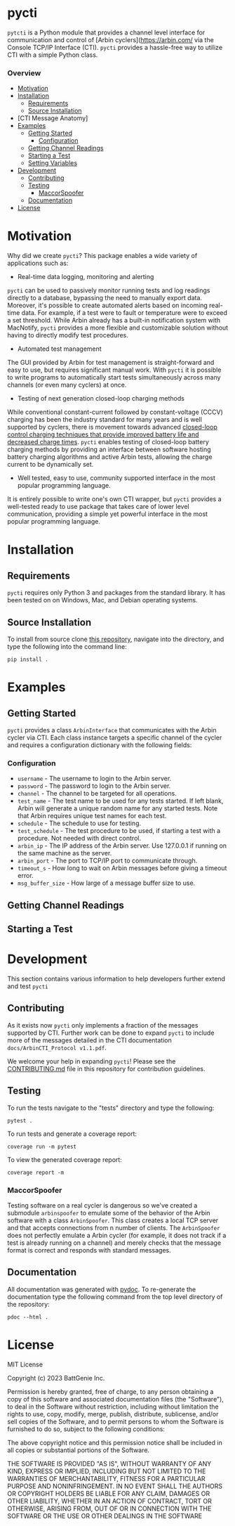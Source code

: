 # pycti

`pytcti` is a Python module that provides a channel level interface for communication and control of [Arbin cyclers](https://arbin.com/ via the Console TCP/IP Interface (CTI). `pycti` provides a hassle-free way to utilize CTI with a simple Python class.

### Overview

- [Motivation](#Motivation)
- [Installation](#Installation)
    - [Requirements](#Requirements)
    - [Source Installation](#source-installation)
- [CTI Message Anatomy]
- [Examples](#Examples)
  - [Getting Started](#getting-started)
    - [Configuration](#Configuration)
  - [Getting Channel Readings](#getting-channel-readings) 
  - [Starting a Test](#starting-a-test)
  - [Setting Variables](#setting-variables)
- [Development](#Dev)
  - [Contributing](#Contributing)
  - [Testing](#Testing)
    - [MaccorSpoofer](#MaccorSpoofer)
  - [Documentation](#Documentation)
- [License](#License)

# <a name="Motivation"></a>Motivation

Why did we create `pycti`? This package enables a wide variety of applications such as:

- Real-time data logging, monitoring and alerting

`pycti` can be used to passively monitor running tests and log readings directly to a database, bypassing the need to manually export data. Moreover, it's possible to create automated alerts based on incoming real-time data. For example, if a test were to fault or temperature were to exceed a set threshold. While Arbin already has a built-in notification system with MacNotify, `pycti` provides a more flexible and customizable solution without having to directly modify test procedures. 

- Automated test management

The GUI provided by Arbin for test management is straight-forward and easy to use, but requires significant manual work. With `pycti` it is possible to write programs to automatically start tests simultaneously across many channels (or even many cyclers) at once.

- Testing of next generation closed-loop charging methods

While conventional constant-current followed by constant-voltage (CCCV) charging has been the industry standard for many years and is well supported by cyclers, there is movement towards advanced [closed-loop control charging techniques that provide improved battery life and decreased charge times](https://battgenie.life/technology/). `pycti` enables testing of closed-loop battery charging methods by providing an interface between software hosting battery charging algorithms and active Arbin tests, allowing the charge current to be dynamically set.

- Well tested, easy to use, community supported interface in the most popular programming language. 

It is entirely possible to write one's own CTI wrapper, but `pycti` provides a well-tested ready to use package that takes care of lower level communication, providing a simple yet powerful interface in the most popular programming language. 

# <a name="Installation"></a>Installation

## <a name="Requirements"></a>Requirements

`pycti` requires only Python 3 and packages from the standard library. It has been tested on on Windows, Mac, and Debian operating systems.

## <a name="Source Installation"></a>Source Installation

To install from source clone [this repository](https://github.com/BattGenie/pycti), navigate into the directory, and type the following into the command line:

```
pip install .
```

# <a name="Examples"></a>Examples

## <a name="Getting Started"></a>Getting Started

`pycti` provides a class `ArbinInterface` that communicates with the Arbin cycler via CTI. Each class instance targets a specific channel of the cycler and requires a configuration dictionary with the following fields:

### <a name="Configuration"></a>Configuration

- `username` - The username to login to the Arbin server.
- `password` - The password to login to the Arbin server.
- `channel` - The channel to be targeted for all operations.
- `test_name` - The test name to be used for any tests started. If left blank, Arbin will generate a unique random name for any started tests. Note that Arbin requires unique test names for each test.
- `schedule` - The schedule to use for testing.
- `test_schedule` - The test procedure to be used, if starting a test with a procedure. Not needed with direct control.
- `arbin_ip` - The IP address of the Arbin server. Use 127.0.0.1 if running on the same machine as the server.
- `arbin_port` - The port to TCP/IP port to communicate through.
- `timeout_s` - How long to wait on Arbin messages before giving a timeout error.
- `msg_buffer_size` - How large of a message buffer size to use.

## <a name="Readings"></a>Getting Channel Readings

## <a name="Test"></a>Starting a Test

# <a name="Dev"></a>Development

This section contains various information to help developers further extend and test `pycti`

## <a name="Contributing"></a>Contributing

As it exists now `pycti` only implements a fraction of the messages supported by CTI. Further work can be done to expand `pycti` to include more of the messages detailed in the CTI documentation `docs/ArbinCTI_Protocol v1.1.pdf`.

We welcome your help in expanding `pycti`! Please see the [CONTRIBUTING.md](https://github.com/BattGenie/pycti/blob/main/CONTRIBUTING.md) file in this repository for contribution guidelines. 

## <a name="Testing"></a>Testing

To run the tests navigate to the "tests" directory and type the following:

```
pytest .
```

To run tests and generate a coverage report:

```
coverage run -m pytest
```

To view the generated coverage report:

```
coverage report -m 
```

### <a name="ArbinSpoofer"></a>MaccorSpoofer

Testing software on a real cycler is dangerous so we've created a submodule `arbinspoofer` to emulate some of the behavior of the Arbin software with a class `ArbinSpoofer`. This class creates a local TCP server and that accepts connections from n number of clients. The `ArbinSpoofer` does not perfectly emulate a Arbin cycler (for example, it does not track if a test is already running on a channel) and merely checks that the message format is correct and responds with standard messages. 

## <a name="Documentation"></a>Documentation

All documentation was generated with [pydoc](https://docs.python.org/3/library/pydoc.html). To re-generate the documentation type the following command from the top level directory of the repository:

```
pdoc --html .
```

# <a name="License"></a>License

MIT License

Copyright (c) 2023 BattGenie Inc. 

Permission is hereby granted, free of charge, to any person obtaining a copy
of this software and associated documentation files (the "Software"), to deal
in the Software without restriction, including without limitation the rights
to use, copy, modify, merge, publish, distribute, sublicense, and/or sell
copies of the Software, and to permit persons to whom the Software is
furnished to do so, subject to the following conditions:

The above copyright notice and this permission notice shall be included in all
copies or substantial portions of the Software.

THE SOFTWARE IS PROVIDED "AS IS", WITHOUT WARRANTY OF ANY KIND, EXPRESS OR
IMPLIED, INCLUDING BUT NOT LIMITED TO THE WARRANTIES OF MERCHANTABILITY,
FITNESS FOR A PARTICULAR PURPOSE AND NONINFRINGEMENT. IN NO EVENT SHALL THE
AUTHORS OR COPYRIGHT HOLDERS BE LIABLE FOR ANY CLAIM, DAMAGES OR OTHER
LIABILITY, WHETHER IN AN ACTION OF CONTRACT, TORT OR OTHERWISE, ARISING FROM,
OUT OF OR IN CONNECTION WITH THE SOFTWARE OR THE USE OR OTHER DEALINGS IN THE
SOFTWARE
